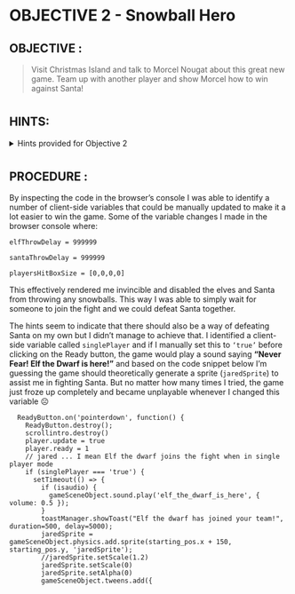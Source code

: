 # OBJECTIVE 2 - Snowball Hero #

## OBJECTIVE : ##
>Visit Christmas Island and talk to Morcel Nougat about this great new game. Team up with another player and show Morcel how to win against Santa!
#  

## HINTS: ##
<details>
  <summary>Hints provided for Objective 2</summary>
  
>-	Its easiest to grab a friend play with and beat Santa but tinkering with client-side variables can grant you all kinds of snowball fight super powers. You could even take on Santa and the elves solo!

>-	Have an iframe in your document? Be sure to select the right context before meddling with JavaScript.
</details>

#  

## PROCEDURE : ##

By inspecting the code in the browser’s console I was able to identify a number of client-side variables that could be manually updated to make it a lot easier to win the game.   Some of the variable changes I made in the browser console where:

`elfThrowDelay = 999999`

`santaThrowDelay = 999999`

`playersHitBoxSize = [0,0,0,0]`

This effectively rendered me invincible and disabled the elves and Santa from throwing any snowballs.  This way I was able to simply wait for someone to join the fight and we could defeat Santa together.

The hints seem to indicate that there should also be a way of defeating Santa on my own  but I didn’t manage to achieve that.  I identified a client-side variable called `singlePlayer` and if I manually set this to `‘true’` before clicking on the Ready button, the game would play a sound saying **“Never Fear! Elf the Dwarf is here!”**  and based on the code snippet below I’m guessing the game should theoretically generate a sprite (`jaredSprite`) to assist me in fighting Santa.  But no matter how many times I tried, the game just froze up completely and became unplayable whenever I changed this variable ☹
      
      ReadyButton.on('pointerdown', function() {
        ReadyButton.destroy();
        scrollintro.destroy()
        player.update = true
        player.ready = 1
        // jared ... I mean Elf the dwarf joins the fight when in single player mode
        if (singlePlayer === 'true') {
          setTimeout(() => {
            if (isaudio) {
              gameSceneObject.sound.play('elf_the_dwarf_is_here', { volume: 0.5 });
            }
            toastManager.showToast("Elf the dwarf has joined your team!", duration=500, delay=5000);
            jaredSprite = gameSceneObject.physics.add.sprite(starting_pos.x + 150, starting_pos.y, 'jaredSprite');
            //jaredSprite.setScale(1.2)
            jaredSprite.setScale(0)
            jaredSprite.setAlpha(0)
            gameSceneObject.tweens.add({
 

